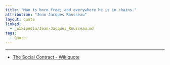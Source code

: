 ```yaml
---
title: "Man is born free; and everywhere he is in chains."
attribution: "Jean-Jacques Rousseau"
layout: quote
linked:
  - _wikipedia/Jean-Jacques_Rousseau.md
tags:
  - Quote
---
```


---

* [The Social Contract - Wikiquote](https://en.wikiquote.org/wiki/The_Social_Contract)